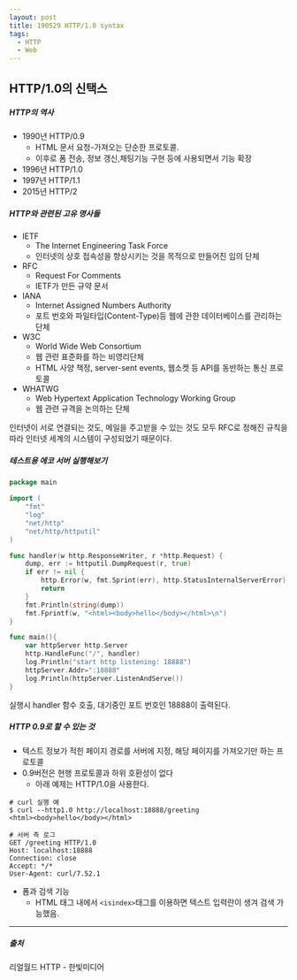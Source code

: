 ```yaml
---
layout: post
title: 190529 HTTP/1.0 syntax
tags:
  - HTTP
  - Web
---
```


## HTTP/1.0의 신택스

##### HTTP의 역사

- 1990년 HTTP/0.9
  - HTML 문서 요청-가져오는 단순한 프로토콜.
  - 이후로 폼 전송, 정보 갱신,채팅기능 구현 등에 사용되면서 기능 확장
- 1996년 HTTP/1.0
- 1997년 HTTP/1.1
- 2015년 HTTP/2



##### HTTP와 관련된 고유 명사들

- IETF
  - The Internet Engineering Task Force
  - 인터넷의 상호 접속성을 향상시키는 것을 목적으로 만들어진 임의 단체
- RFC
  - Request For Comments
  - IETF가 만든 규약 문서
- IANA
  - Internet Assigned Numbers Authority
  - 포트 번호와 파일타입(Content-Type)등 웹에 관한 데이터베이스를 관리하는 단체
- W3C
  - World Wide Web Consortium
  - 웹 관련 표준화를 하는 비영리단체
  - HTML 사양 책정, server-sent events, 웹소켓 등 API를 동반하는 통신 프로토콜
- WHATWG
  - Web Hypertext Application Technology Working Group
  - 웹 관련 규격을 논의하는 단체

인터넷이 서로 연결되는 것도, 메일을 주고받을 수 있는 것도 모두 RFC로 정해진 규칙을 따라 인터넷 세계의 시스템이 구성되었기 때문이다.



##### 테스트용 에코 서버 실행해보기

```go
package main

import (
	"fmt"
	"log"
	"net/http"
	"net/http/httputil"
)

func handler(w http.ResponseWriter, r *http.Request) {
	dump, err := httputil.DumpRequest(r, true)
	if err != nil {
		http.Error(w, fmt.Sprint(err), http.StatusInternalServerError)
		return
	}
	fmt.Println(string(dump))
	fmt.Fprintf(w, "<html><body>hello</body></html>\n")
}

func main(){
	var httpServer http.Server
	http.HandleFunc("/", handler)
	log.Println("start http listening: 18888")
	httpServer.Addr=":18888"
	log.Println(httpServer.ListenAndServe())
}
```

실행시 handler 함수 호출, 대기중인 포트 번호인 18888이 출력된다.



##### HTTP 0.9로 할 수 있는 것

- 텍스트 정보가 적힌 페이지 경로를 서버에 지정, 해당 페이지를 가져오기만 하는 프로토콜
- 0.9버전은 현행 프로토콜과 하위 호환성이 없다
  - 아래 예제는 HTTP/1.0을 사용한다.

```curl
# curl 실행 예
$ curl --http1.0 http://localhost:18888/greeting
<html><body>hello</body></html>

# 서버 측 로그
GET /greeting HTTP/1.0
Host: localhost:18888
Connection: close
Accept: */*
User-Agent: curl/7.52.1
```

- 폼과 검색 기능
  - HTML 태그 내에서 `<isindex>`태그를 이용하면 텍스트 입력란이 생겨 검색 가능했음.

------

##### 출처

리얼월드 HTTP - 한빛미디어